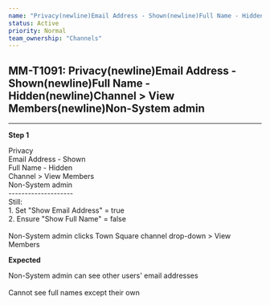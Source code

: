 ```yaml
---
name: "Privacy(newline)Email Address - Shown(newline)Full Name - Hidden(newline)Channel > View Members(newline)Non-System admin"
status: Active
priority: Normal
team_ownership: "Channels"
---
```


## MM-T1091: Privacy(newline)Email Address - Shown(newline)Full Name - Hidden(newline)Channel > View Members(newline)Non-System admin

---

**Step 1**

Privacy\
Email Address - Shown\
Full Name - Hidden\
Channel > View Members\
Non-System admin\
\--------------------\
Still:\
1\. Set "Show Email Address" = true\
2\. Ensure "Show Full Name" = false\
\
Non-System admin clicks Town Square channel drop-down > View Members

**Expected**

Non-System admin can see other users' email addresses\
\
Cannot see full names except their own
